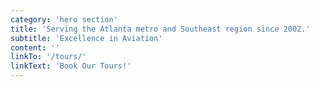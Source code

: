 ```yaml
---
category: 'hero section'
title: 'Serving the Atlanta metro and Southeast region since 2002.'
subtitle: 'Excellence in Aviation'
content: ''
linkTo: '/tours/'
linkText: 'Book Our Tours!'
---
```


